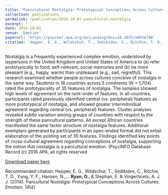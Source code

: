 ```yaml
---
title: "Panculatural Nostalgia: Prototypical Conceptions Across Cultures"
collection: publications
permalink: /publication/2014-10-01-pancultural-nostalgia
excerpt: ' '
date: 2014-10-01
venue: 'Emotion'
paperurl: 'https://psycnet.apa.org/doiLanding?doi=10.1037/a0036790'
citation: 'Hepper, E. G., Wildschut, T., Sedikides, C., Ritchie, T. D., Yung, Y. F., Hansen, N.,... **Ryan, O.**, & Stephan, E. & Vingerhoets, A. J. J. (2014). Pancultural Nostalgia: Prototypical Conceptions Across Cultures. Emotion, 14(4).'
---
```


Nostalgia is a frequently experienced complex emotion, understood by laypersons in the United Kingdom and United States of America to (a) refer prototypically to fond, self-relevant, social memories and (b) be more pleasant (e.g., happy, warm) than unpleasant (e.g., sad, regretful). This research examined whether people across cultures conceive of nostalgia in the same way. Students in 18 countries across 5 continents (N = 1,704) rated the prototypicality of 35 features of nostalgia. The samples showed high levels of agreement on the rank-order of features. In all countries, participants rated previously identified central (vs. peripheral) features as more prototypical of nostalgia, and showed greater interindividual agreement regarding central (vs. peripheral) features. Cluster analyses revealed subtle variation among groups of countries with respect to the strength of these pancultural patterns. All except African countries manifested the same factor structure of nostalgia features. Additional exemplars generated by participants in an open-ended format did not entail elaboration of the existing set of 35 features. Findings identified key points of cross-cultural agreement regarding conceptions of nostalgia, supporting the notion that nostalgia is a pancultural emotion. (PsycINFO Database Record (c) 2016 APA, all rights reserved

[Download paper here](https://psycnet.apa.org/doiLanding?doi=10.1037/a0036790)

Recommended citation: Hepper, E. G., Wildschut, T., Sedikides, C., Ritchie, T. D., Yung, Y. F., Hansen, N.,... **Ryan, O.**, & Stephan, E. & Vingerhoets, A. J. J. (2014). Pancultural Nostalgia: Prototypical Conceptions Across Cultures. *Emotion, 14*(4)

